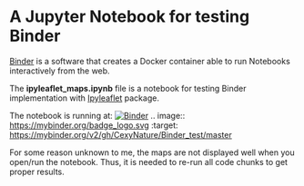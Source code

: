 # A Jupyter Notebook for testing Binder

[Binder](https://mybinder.org/) is a software that creates a Docker container able to run Notebooks interactively from the web.

The **ipyleaflet_maps.ipynb** file is a notebook for testing Binder implementation with [Ipyleaflet](https://github.com/jupyter-widgets/ipyleaflet) package.


The notebook is running at:
[![Binder](https://mybinder.org/badge_logo.svg)](https://mybinder.org/v2/gh/CexyNature/Binder_test/master)
.. image:: https://mybinder.org/badge_logo.svg :target: https://mybinder.org/v2/gh/CexyNature/Binder_test/master

For some reason unknown to me, the maps are not displayed well when you open/run the notebook. Thus, it is needed to re-run all code chunks to get proper results.